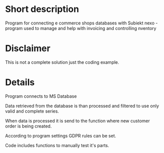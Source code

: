 # Short description
Program for connecting e commerce shops databases with Subiekt nexo - program used to manage and help with invoicing and controlling nventory

# Disclaimer
This is not a complete solution just the coding example.

# Details
Program connects to MS Database 

Data retrieved from the database is than processed and filtered to use only valid and complete series.

When data is processed it is send to the function where new customer order is being created. 

According to program settings GDPR rules can be set. 

Code includes functions to manually test it's parts. 
